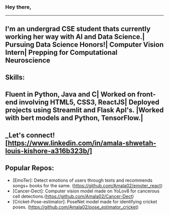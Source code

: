 
  ### Hey there,


 
  ---
   I'm an undergrad CSE student thats currently working her way with AI and Data Science.| Pursuing Data Science Honors!| Computer Vision Intern| Prepping for Computational Neuroscience
  ---
  ## Skills:
  Fluent in Python, Java and C| Worked on front-end involving HTML5, CSS3, ReactJS| Deployed projects using Streamlit and Flask ApI's.
  |Worked with bert models and Python, TensorFlow.| 
  ---

_Let's connect! [https://www.linkedin.com/in/amala-shwetah-louis-kishore-a316b323b/]
---
## Popular Repos:
- [EmoTer]: Detect emotions of users through texts and recommends songs+ books for the same. (https://github.com/Amala02/emoter_react)
- [Cancer-Dect]: Computer vision model made on YoLov8 for cancerous cell detections.(https://github.com/Amala02/Cancer-Dect)
- [Cricket-Pose-estimator]: PoseNet model made for identifying cricket poses. (https://github.com/Amala02/pose_estimator_cricket)
 
